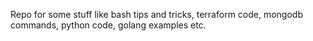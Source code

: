 Repo for some stuff like bash tips and tricks, terraform code, mongodb commands, python code, golang examples etc.